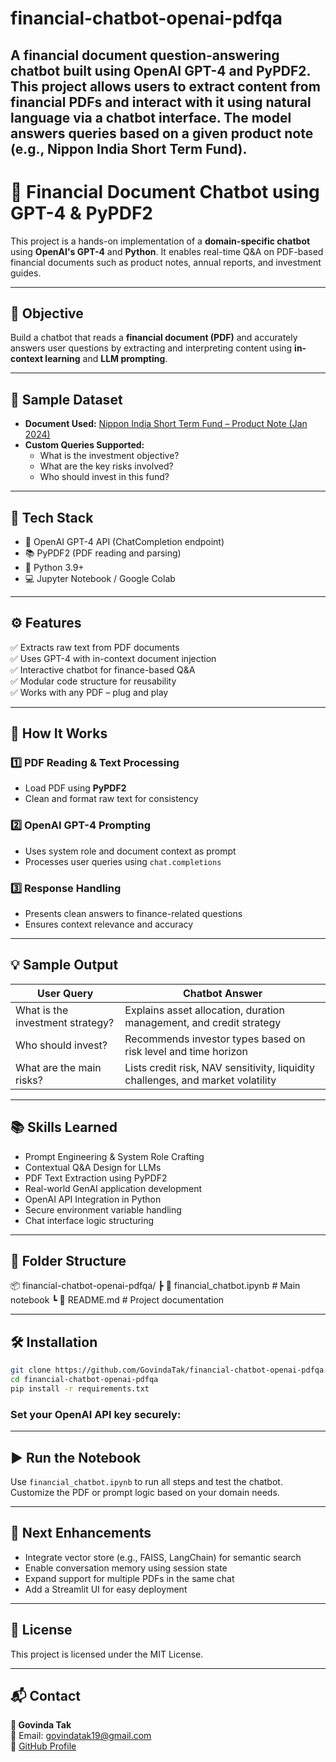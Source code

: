 # financial-chatbot-openai-pdfqa
A financial document question-answering chatbot built using OpenAI GPT-4 and PyPDF2. This project allows users to extract content from financial PDFs and interact with it using natural language via a chatbot interface. The model answers queries based on a given product note (e.g., Nippon India Short Term Fund).
---
# 💬 Financial Document Chatbot using GPT-4 & PyPDF2

This project is a hands-on implementation of a **domain-specific chatbot** using **OpenAI's GPT-4** and **Python**. It enables real-time Q&A on PDF-based financial documents such as product notes, annual reports, and investment guides.

---

## 🧠 Objective

Build a chatbot that reads a **financial document (PDF)** and accurately answers user questions by extracting and interpreting content using **in-context learning** and **LLM prompting**.

---

## 📄 Sample Dataset

- **Document Used:** [Nippon India Short Term Fund – Product Note (Jan 2024)](https://mf.nipponindiaim.com/FundsAndPerformance/ProductNotes/NipponIndia-Short-Term-Fund-Jan-2024.pdf)
- **Custom Queries Supported:**  
  - What is the investment objective?  
  - What are the key risks involved?  
  - Who should invest in this fund?

---

## 🔧 Tech Stack

- 🧠 OpenAI GPT-4 API (ChatCompletion endpoint)
- 📚 PyPDF2 (PDF reading and parsing)
- 🐍 Python 3.9+
- 💻 Jupyter Notebook / Google Colab

---

## ⚙️ Features

✅ Extracts raw text from PDF documents  
✅ Uses GPT-4 with in-context document injection  
✅ Interactive chatbot for finance-based Q&A  
✅ Modular code structure for reusability  
✅ Works with any PDF – plug and play

---

## 🚀 How It Works

### 1️⃣ PDF Reading & Text Processing  
- Load PDF using **PyPDF2**  
- Clean and format raw text for consistency

### 2️⃣ OpenAI GPT-4 Prompting  
- Uses system role and document context as prompt  
- Processes user queries using `chat.completions`

### 3️⃣ Response Handling  
- Presents clean answers to finance-related questions  
- Ensures context relevance and accuracy

---

## 💡 Sample Output

| User Query                  | Chatbot Answer                                                                 |
|----------------------------|--------------------------------------------------------------------------------|
| What is the investment strategy? | Explains asset allocation, duration management, and credit strategy       |
| Who should invest?         | Recommends investor types based on risk level and time horizon                 |
| What are the main risks?   | Lists credit risk, NAV sensitivity, liquidity challenges, and market volatility|

---

## 📚 Skills Learned

- Prompt Engineering & System Role Crafting  
- Contextual Q&A Design for LLMs  
- PDF Text Extraction using PyPDF2  
- Real-world GenAI application development  
- OpenAI API Integration in Python  
- Secure environment variable handling  
- Chat interface logic structuring

---

## 📂 Folder Structure


📦 financial-chatbot-openai-pdfqa/
┣ 📜 financial_chatbot.ipynb      # Main notebook
┗ 📄 README.md                    # Project documentation

---

## 🛠️ Installation

```bash
git clone https://github.com/GovindaTak/financial-chatbot-openai-pdfqa.git
cd financial-chatbot-openai-pdfqa
pip install -r requirements.txt
```

### Set your OpenAI API key securely:

---

## ▶️ Run the Notebook

Use `financial_chatbot.ipynb` to run all steps and test the chatbot.  
Customize the PDF or prompt logic based on your domain needs.

---

## 🧠 Next Enhancements

- Integrate vector store (e.g., FAISS, LangChain) for semantic search  
- Enable conversation memory using session state  
- Expand support for multiple PDFs in the same chat  
- Add a Streamlit UI for easy deployment  

---

## 📜 License

This project is licensed under the MIT License.

---

## 📬 Contact

**👤 Govinda Tak**  
📧 Email: govindatak19@gmail.com  
🔗 [GitHub Profile](https://github.com/GovindaTak)

```

